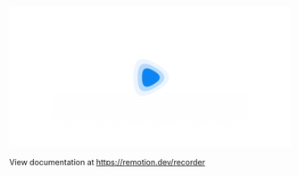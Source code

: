 <p align="center">
  <a href="https://github.com/remotion-dev/logo">
    <picture>
      <source media="(prefers-color-scheme: dark)" srcset="https://raw.githubusercontent.com/remotion-dev/brand/main/recorder/dark.gif">
      <img alt="Animated Remotion Logo" src="https://raw.githubusercontent.com/remotion-dev/brand/main/recorder/light.gif">
    </picture>
  </a>
</p>

View documentation at https://remotion.dev/recorder
